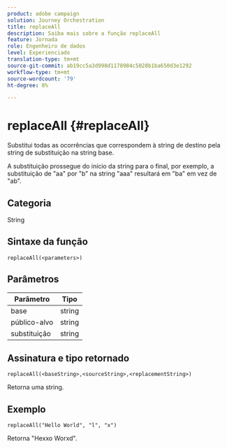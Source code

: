 ```yaml
---
product: adobe campaign
solution: Journey Orchestration
title: replaceAll
description: Saiba mais sobre a função replaceAll
feature: Jornada
role: Engenheiro de dados
level: Experienciado
translation-type: tm+mt
source-git-commit: ab19cc5a3d998d1178984c5028b1ba650d3e1292
workflow-type: tm+mt
source-wordcount: '79'
ht-degree: 8%

---
```



# replaceAll {#replaceAll}

Substitui todas as ocorrências que correspondem à string de destino pela string de substituição na string base.

A substituição prossegue do início da string para o final, por exemplo, a substituição de &quot;aa&quot; por &quot;b&quot; na string &quot;aaa&quot; resultará em &quot;ba&quot; em vez de &quot;ab&quot;.

## Categoria

String

## Sintaxe da função

`replaceAll(<parameters>)`

## Parâmetros

| Parâmetro | Tipo |
|-----------|--------------|
| base | string |
| público-alvo | string |
| substituição | string |

## Assinatura e tipo retornado

`replaceAll(<baseString>,<sourceString>,<replacementString>)`

Retorna uma string.

## Exemplo

`replaceAll("Hello World", "l", "x")`

Retorna &quot;Hexxo Worxd&quot;.
